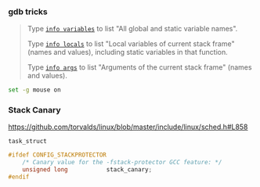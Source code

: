 ### gdb tricks

> Type [`info variables`](http://sourceware.org/gdb/current/onlinedocs/gdb/Symbols.html#index-info-variables-918) to list "All global and static variable names".
>
> Type [`info locals`](http://sourceware.org/gdb/current/onlinedocs/gdb/Frame-Info.html#index-info-locals-435) to list "Local variables of current stack frame" (names and values), including static variables in that function.
>
> Type [`info args`](https://sourceware.org/gdb/current/onlinedocs/gdb/Frame-Info.html#index-info-args) to list "Arguments of the current stack frame" (names and values).

```bash
set -g mouse on
```

### Stack Canary

https://github.com/torvalds/linux/blob/master/include/linux/sched.h#L858

`task_struct`

```c
#ifdef CONFIG_STACKPROTECTOR
	/* Canary value for the -fstack-protector GCC feature: */
	unsigned long			stack_canary;
#endif
```

